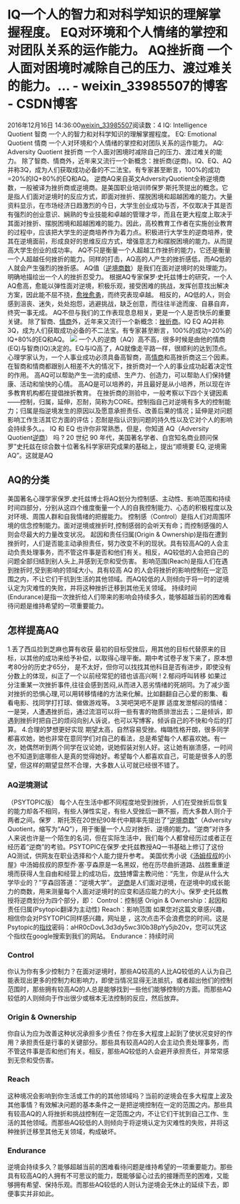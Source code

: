 # IQ一个人的智力和对科学知识的理解掌握程度。  EQ对环境和个人情绪的掌控和对团队关系的运作能力。  AQ挫折商 一个人面对困境时减除自己的压力、渡过难关的能力。... - weixin_33985507的博客 - CSDN博客
2016年12月16日 14:36:00[weixin_33985507](https://me.csdn.net/weixin_33985507)阅读数：4
IQ: Intelligence Quotient 智商
一个人的智力和对科学知识的理解掌握程度。
EQ: Emotional Quotient 情商
一个人对环境和个人情绪的掌控和对团队关系的运作能力。
AQ: Adversity Quotient 挫折商
一个人面对困境时减除自己的压力、渡过难关的能力。
除了智商、情商外，近年来又流行一个新概念：挫折商(逆商)。IQ、EQ、AQ并称3Q，成为人们获取成功必备的不二法宝。有专家甚至断言，100%的成功=20%的IQ+80%的EQ和AQ。
逆商AQ来自英文AdversityQuotient全称逆境商数，一般被译为挫折商或逆境商。是美国职业培训师保罗·斯托茨提出的概念。它是指人们面对逆境时的反应方式，即面对挫折、摆脱困境和超越困难的能力。大量资料显示，在市场经济日趋激烈的今日，大学生创业成功与否，不仅取决于其是否有强烈的创业意识、娴熟的专业技能和卓越的管理才华，而且在更大程度上取决于其面对挫折、摆脱困境和超越困难的能力。因此，高校教育工作者在实施创业教育的过程中，应该把大学生的逆商培养作为着力点。积极进行大学生的逆商培养，使其在逆境面前，形成良好的思维反应方式，增强意志力和摆脱困境的能力。从而提高大学生创业的成功率。
AQ不只是衡量一个人超越工作挫折的能力，它还是衡量一个人超越任何挫折的能力。同样的打击，AQ高的人产生的挫折感低，而AQ低的人就会产生强烈的挫折感。
AQ值（[逆境商数](http://baike.baidu.com/view/292256.htm)）是我们在面对逆境时的处理能力。明确地描绘出一个人的挫折忍受力。
根据AQ专家保罗·史托兹博士的研究，一个人AQ愈高，愈能以弹性面对逆境，积极乐观，接受困难的挑战，发挥创意找出解决方案，因此能不屈不挠，[愈挫愈勇](http://baike.baidu.com/view/1603749.htm)，而终究表现卓越。
相反的，AQ低的人，则会感到沮丧、迷失，处处抱怨，逃避挑战，缺乏创意，而往往半途而废、自暴自弃，终究一事无成。
AQ不但与我们的工作表现息息相关，更是一个人是否快乐的重要关键。
除了智商、[情商](http://baike.baidu.com/view/305.htm)外，近年来又流行一个新概念：[挫折商](http://baike.baidu.com/view/118159.htm)。IQ EQ AQ并称3Q，成为人们获取成功必备的不二法宝。有专家甚至断言，100%的成功=20%的IQ+80%的EQ和AQ。
![](http://b.hiphotos.baidu.com/baike/s%3D250/sign=8e63ab609a504fc2a65fb700d5dce7f0/a71ea8d3fd1f413436472216241f95cad1c85e61.jpg)
一个人的逆商（AQ）高不高，很多时候是由他的情商(EQ)与智商(IQ)决定的。EQ与IQ高了，AQ就像走平路一样，很顺利的达到顶点。
心理学家认为，一个人事业成功必须具备高智商，高[情商](http://baike.baidu.com/view/305.htm)和高挫折商这三个因素。在智商和情商都跟别人相差不大的情况下，挫折商对一个人的事业成功起着决定性的作用。
高AQ可以帮助产生一流的成绩、生产力、创造力，可以帮助人们保持健康、活动和愉快的心情。
高AQ是可以培养的，并且最好是从小培养，所以现在许多教育机构都在提倡挫折教育。
在挫折商的测验中，一般考察以下四个关键因素——控制，归属，延伸，忍耐，简称为CORE。控制指自己对逆境有多大的控制能力；归属是指逆境发生的原因以及愿意承担责任、改善后果的情况；延伸是对问题影响工作生活其它方面的评估；忍耐是指认识到问题的持久性以及它对个人的影响会持续多久。。
IQ 和 EQ 也许你非常熟悉，但是，你知道 AQ（Adversity Quotient[逆商](http://baike.baidu.com/view/592124.htm)） 吗 ?
20 世纪 90 年代，美国著名学者、白宫知名商业顾问保罗"史托兹在综合数十位著名科学家研究成果的基础上，提出“顺境要 EQ, 逆境需AQ”。这就是AQ
## AQ的分类
美国著名心理学家保罗.史托兹博士将AQ划分为控制感、主动性、影响范围和持续时间四部分，分别从这四个维度衡量一个人的自我控制能力、心态的积极程度以及对环境、周围人群和自我情绪的把握能力。
控制感（Control）是指人们对周围环境的信念控制能力。面对逆境或挫折时,控制感弱的会听天有命；而控制感强的人则会尽最大的力量改变状况。
起因和责任归属(Origin & Ownership)是指在遭到挫折时，人们是否能主动承担责任，努力改变不利的现状。具有较高AQ的人会主动负责处理事务，而不管这件事是否和他们有关。相反，AQ较低的人会把自己的问题全部归结到别人头上,并感到无奈和受伤害。
影响范围(Reach)是指人们在遇到挫折时,受到影响的领域大小。具有较高 AQ 的人会将挫折的影响控制在一定范围之内，不让它们干抗到生活的其他领域。而AQ较低的人则倾向于将一时的逆境认定为灾难性的失败，并将这种挫折迁移到其他无关领域。
持续时间(Endurance)是指一次挫折给人们带来的影响会持续多久，能够超越当前的困难看待问题是维持希望的一项重要能力。

## 怎样提高AQ
1.丢了西瓜捡到芝麻也算有收获
最初的目标受挫后，用其他的目标代替原来的目标，以其他的成功来给予补偿，以取得心理平衡。期中考试卷子发下来了，原本想考80分的历史才65分， 是不太好，但你可以找找其他科目是否有进步，即使没有分数上的体现，纠正了一个以前经常犯的错也该高兴啊 !
2.郁闷呼叫转移
如果过分注重某一次挫折事件,往往会感到苦闷,从而进入恶劣情绪的死胡同。为了减少面对挫折的恐惧心理,可以用转移情绪的方法来化解。比如翻翻自己心爱的影集、看看电影、找同学打打球、做做游戏等。
3.哭吧哭吧不是罪
适度发泄郁闷的情绪：一是哭，人遭遇挫折后，通过流泪可以将一些有害的物质排泄出去；二是倾诉，即遇到挫折时把自己的烦闷向别人诉说，也可以写博客，倾诉自己的不快和今后的打算。
4.合理的梦想更好实现
期望太高，自然容易受挫。梅璐性格开朗，很多同学都喜欢她，她也非常在意同学们对自己的看法，总是希望每个人都喜欢她。有一次，她偶然听到两个同学在议论她，说她假装对别人好。这让她有崩溃感，一时间也不知道到底哪些人是真的觉得她好。希望每个人都喜欢自己，可能是很多人的愿望，但这样的期望显然不合理，大多数人认可就已经很不错了。
### AQ逆境测试
（PSYTOPIC版）
每个人在生活中都不同程度地受到挫折，人们在受挫折后恢复的能力却各不相同，有些人弹性实足，有些人受挫后一蹶不振，而大多数人则介于两者之间。保罗﹒斯托茨在20世纪90年代中期率先提出了“[逆境商数](http://baike.baidu.com/view/292256.htm)”（Adversity Quotient，缩写为“AQ”），用于衡量一个人应对挫折、逆境的能力。“逆商”对许多人来说也许是一个陌生的名词，但在实际生活中，我们每个人都曾经历过或者正在经历着“逆商”的考验。PSYTOPIC在保罗·史托兹教授AQ一书基础上修订了这份AQ测试，供网友在职业选择和个人能力提升参考。
美国优秀小说《[汤姆叔叔](http://baike.baidu.com/view/1259150.htm)的小屋》中汤姆叔叔的原型乔·塞·亨森原是一名黑奴，他在历尽曲折道路、战胜重重逆境而获得人生自由和经营上的成功后，[坎特](http://baike.baidu.com/view/3242199.htm)博雷主教问他：“先生，你是从什么大学毕业的？”亨森回答道：“逆境大学”。
[逆商](http://baike.baidu.com/view/592124.htm)是人们面对逆境，在逆境中的成长能力的商数，用来测量每个人面对逆境时的应变和适应能力的大小。保罗·史托兹教授将逆商划分为四个部分，即：
Control：控制感
Origin & Ownership：起因和责任归属(Psytopic翻译为主动性)
Reach：影响范围
如果您对这篇文章感兴趣，相信你会对PSYTOPIC同样感兴趣，网址是 ，这次点击不会浪费您的时间。这是Psytopic的[指纹](http://baike.baidu.com/view/5628.htm)密码：aHR0cDovL3d3dy5wc3l0b3BpYy5jb20v，您可以凭这个指纹在google搜索到我们的网站。
Endurance：持续时间
### Control
你认为你有多少控制力？在面对逆境时，那些AQ较高的人比AQ较低的人认为自己能表现出更多的控制力和影响力，即使当情况显得无法抵抗，或者超出他们的控制范围时，那些拥有较高AQ的人总是能够找到一些他们能够控制的方面。而那些AQ较低的人则倾向于作出很少或根本无法控制的反应，然后放弃。
### Origin & Ownership
你自认为应为改善这种状况承担多少责任？你在多大程度上起到了使状况变好的作用？承担责任是行事的关键部分。那些具有较高AQ的人会主动负责处理事务，而不管这件事是否和他们有关。相反，那些AQ较低的人会避开承担责任，并常常感到无奈和受伤害。
### Reach
这种境况会影响到你生活或工作的的其他领域吗？当前的逆境会在多大程度上波及其他事情？有效解决问题的基本条件之一是把逆境控制在一定的范围之内。那些具有较高AQ的人将挫折和挑战控制在一定范围之内，不让它们干扰到自己工作、生活的其他领域。而那些AQ较低的人则倾向于将逆境认定为灾难性的失败，并将这种挫折迁移至其他无关领域，构成破坏。
### Endurance
逆境会持续多久？能够超越当前的困难看待问题是维持希望的一项重要能力。那些具有较高AQ的人拥有不可思议的能力，既能够留心过去的接踵而至的困难，又能够拥有希望、保持乐观。而那些AQ较低的人则认为逆境会无休止的延续下去，即便事实并非如此。
